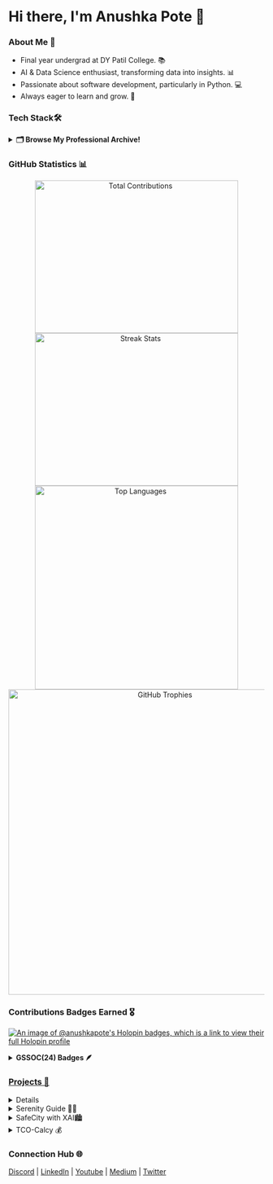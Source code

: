 # Hi there, I'm Anushka Pote 👋

### About Me 🌟
- Final year undergrad at DY Patil College. 📚
- AI & Data Science enthusiast, transforming data into insights. 📊  
- Passionate about software development, particularly in Python. 💻  
- Always eager to learn and grow. 🚀  
 
### Tech Stack🛠️ 
<details>
  <summary><b>🗂️ Browse My Professional Archive!</b></summary>
  <p>
    Languages:
    <br>
    <img src="https://img.shields.io/badge/-Python-3776AB?style=flat-square&logo=python&logoColor=white" height="30" /> 
    <img src="https://img.shields.io/badge/-C++-00599C?style=flat-square&logo=c%2B%2B&logoColor=white" height="30" /> 
    <img src="https://img.shields.io/badge/-R-276DC3?style=flat-square&logo=r&logoColor=white" height="30" /> 
    <img src="https://img.shields.io/badge/-SQL-4479A1?style=flat-square&logo=postgresql&logoColor=white" height="30" /> 
    <img src="https://img.shields.io/badge/-JavaScript-F7DF1E?style=flat-square&logo=javascript&logoColor=black" height="30" />
    <img src="https://img.shields.io/badge/-HTML-E34F26?style=flat-square&logo=html5&logoColor=white" height="30" /> 
    <img src="https://img.shields.io/badge/-CSS-1572B6?style=flat-square&logo=css3&logoColor=white" height="30" /> 
    <br><br>
    Frameworks:
    <br>
    <img src="https://img.shields.io/badge/-Flask-000000?style=flat-square&logo=flask&logoColor=white" height="30" /> 
    <img src="https://img.shields.io/badge/-Django-092E20?style=flat-square&logo=django&logoColor=white" height="30" /> 
    <img src="https://img.shields.io/badge/-FastAPI-005571?style=flat-square&logo=fastapi&logoColor=white" height="30" /> 
    <img src="https://img.shields.io/badge/-Streamlit-FF4B4B?style=flat-square&logo=streamlit&logoColor=white" height="30" /> 
    <img src="https://img.shields.io/badge/-Matplotlib-003B57?style=flat-square&logo=matplotlib&logoColor=white" height="30" /> 
    <img src="https://img.shields.io/badge/-Google%20Analytics-E37400?style=flat-square&logo=google-analytics&logoColor=white" height="30" /> 
    <img src="https://img.shields.io/badge/-TensorFlow-FF6F00?style=flat-square&logo=tensorflow&logoColor=white" height="30" /> 
    <img src="https://img.shields.io/badge/-Bootstrap-563D7C?style=flat-square&logo=bootstrap&logoColor=white" height="30" /> 
    <br><br>
    Tools:
    <br>
    <img src="https://img.shields.io/badge/-PowerBI-F2C811?style=flat-square&logo=power-bi&logoColor=black" height="30" /> 
    <img src="https://img.shields.io/badge/-Excel-217346?style=flat-square&logo=microsoft-excel&logoColor=white" height="30" /> 
    <img src="https://img.shields.io/badge/-Jupyter-DA5B0D?style=flat-square&logo=jupyter&logoColor=white" height="30" /> 
    <img src="https://img.shields.io/badge/-Git-F05032?style=flat-square&logo=git&logoColor=white" height="30" /> 
    <img src="https://img.shields.io/badge/-GitHub-181717?style=flat-square&logo=github&logoColor=white" height="30" /> 
    <img src="https://img.shields.io/badge/-Tableau-E97627?style=flat-square&logo=tableau&logoColor=white" height="30" /> 
  </p>
</details>

### GitHub Statistics 📊
<p align="center">
  <img src="https://github-readme-stats.vercel.app/api?username=Anushka-Pote&show_icons=true&theme=radical" width="400" height="300" alt="Total Contributions" style="margin: 0;" /> 
  <img src="https://github-readme-streak-stats.herokuapp.com/?user=Anushka-Pote&theme=radical" width="400" height="300" alt="Streak Stats" style="margin: 0;" />
  <img src="https://github-readme-stats.vercel.app/api/top-langs/?username=Anushka-Pote&layout=compact&theme=radical" width="400" height="auto" alt="Top Languages" style="margin: 0;" />
  <img src="https://github-profile-trophy.vercel.app/?username=Anushka-Pote&theme=radical&no-frame=true&no-bg=true&margin-w=15" width="600" height="auto" alt="GitHub Trophies" style="margin: 0;" />
</p>

### Contributions Badges Earned 🎖️
[![An image of @anushkapote's Holopin badges, which is a link to view their full Holopin profile](https://holopin.me/anushkapote)](https://holopin.io/@anushkapote)

<details>	
 <summary><b>GSSOC(24) Badges 🪶</b></summary><br>
<div style='display:flex; align-items:center;' align='center'><a href="https://gssoc.girlscript.tech/leaderboard">
<img src="https://raw.githubusercontent.com/GSSoC24/Postman-Challenge/main/docs/assets/Postman%20White.png" width="120px" height="120px" gap: 30px />
  <img src="https://raw.githubusercontent.com/GSSoC24/Postman-Challenge/main/docs/assets/1.png" width="120px" height="120px" gap: 20px />
  <img src="https://raw.githubusercontent.com/GSSoC24/Postman-Challenge/main/docs/assets/2.png" width="120px" height="120px" gap: 20px />
  <img src="https://raw.githubusercontent.com/GSSoC24/Postman-Challenge/main/docs/assets/3.png" width="120px" height="120px" gap: 20px />
  <img src="https://raw.githubusercontent.com/GSSoC24/Postman-Challenge/main/docs/assets/4.png" width="120px" height="120px" gap: 20px />
  <img src="https://raw.githubusercontent.com/GSSoC24/Postman-Challenge/main/docs/assets/5.png" width="120px" height="120px" gap: 20px />
</div>
</details>

### Projects 🚀

<details>
  <summary>Standout Platform 🌟</summary>
  This award-winning platform, which secured first place at the Code Without Barrier Microsoft Hackathon 24, revolutionizes personalized learning through tailored course recommendations. Standout Platform transforms user data into actionable insights, empowering learners to navigate their educational journeys effectively.  
  <a href="https://github.com/Anushka-Pote/StandOut-Platform">Repo</a> | <a href="https://youtu.be/r6Miayfoy2k">Demo</a>
</details>

<details>
  <summary>Serenity Guide 🧘‍♀️</summary>
  Serenify Guide is an innovative health and mind relaxation application that utilizes AI tools for effective stress and anger management. By providing personalized resources and techniques, it aims to enhance emotional well-being and promote mental clarity. This project has also been accepted for GirlScript Summer of Code 24 for contributions, reflecting its impact and relevance.  
  <a href="https://github.com/Anushka-Pote/Serenity-Guide">Repo</a> | <a href="https://youtu.be/j4-efJYhnzs">Demo</a>
</details>

<details>
  <summary>SafeCity with XAI🏙️</summary>
  SafeCity harnesses the power of Explainable AI to enhance urban safety through transparent decision-making. The project focuses on providing insights into safety measures and their effectiveness, fostering trust within communities. By bridging the gap between technology and public safety, SafeCity aims to create a safer urban environment.  
  <a href="https://github.com/Anushka-Pote/SafeCity-with-XAI">Repo</a> | <a href="https://youtu.be/Zo1i4-fzEps">Demo</a>
</details>

<details>
  <summary>TCO-Calcy 💰</summary>
  TCO-Calcy is a cloud-based tool designed to calculate the Total Cost of Ownership, offering businesses critical insights for strategic financial decisions. By leveraging machine learning algorithms, this application provides predictive analytics that helps organizations optimize their investments. The comprehensive reporting feature enhances clarity and aids in effective budgeting.  
  <a href="https://github.com/Anushka-Pote/TCO-Cloud-Calcy">Repo</a> | <a href="https://youtu.be/7Cs2A7y_Mk4">Demo</a>
</details>

### Connection Hub 🌐

[Discord](https://discord.com/users/poteanu)  |  [LinkedIn](https://www.linkedin.com/in/anushka-pote/)  |  [Youtube](https://www.youtube.com/@anushkapote6925)  | [Medium](https://medium.com/@anushkapote1603)  |  [Twitter](https://x.com/AnushkaPote)


